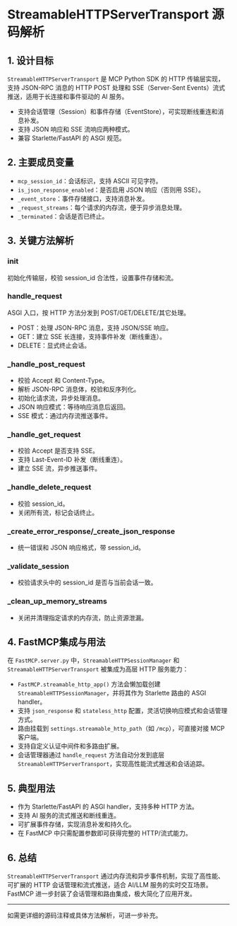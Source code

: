 # StreamableHTTPServerTransport 源码解析

## 1. 设计目标
`StreamableHTTPServerTransport` 是 MCP Python SDK 的 HTTP 传输层实现，支持 JSON-RPC 消息的 HTTP POST 处理和 SSE（Server-Sent Events）流式推送，适用于长连接和事件驱动的 AI 服务。

- 支持会话管理（Session）和事件存储（EventStore），可实现断线重连和消息补发。
- 支持 JSON 响应和 SSE 流响应两种模式。
- 兼容 Starlette/FastAPI 的 ASGI 规范。

## 2. 主要成员变量
- `mcp_session_id`：会话标识，支持 ASCII 可见字符。
- `is_json_response_enabled`：是否启用 JSON 响应（否则用 SSE）。
- `_event_store`：事件存储接口，支持消息补发。
- `_request_streams`：每个请求的内存流，便于异步消息处理。
- `_terminated`：会话是否已终止。

## 3. 关键方法解析
### __init__
初始化传输层，校验 session_id 合法性，设置事件存储和流。

### handle_request
ASGI 入口，按 HTTP 方法分发到 POST/GET/DELETE/其它处理。
- POST：处理 JSON-RPC 消息，支持 JSON/SSE 响应。
- GET：建立 SSE 长连接，支持事件补发（断线重连）。
- DELETE：显式终止会话。

### _handle_post_request
- 校验 Accept 和 Content-Type。
- 解析 JSON-RPC 消息体，校验和反序列化。
- 初始化请求流，异步处理消息。
- JSON 响应模式：等待响应消息后返回。
- SSE 模式：通过内存流推送事件。

### _handle_get_request
- 校验 Accept 是否支持 SSE。
- 支持 Last-Event-ID 补发（断线重连）。
- 建立 SSE 流，异步推送事件。

### _handle_delete_request
- 校验 session_id。
- 关闭所有流，标记会话终止。

### _create_error_response/_create_json_response
- 统一错误和 JSON 响应格式，带 session_id。

### _validate_session
- 校验请求头中的 session_id 是否与当前会话一致。

### _clean_up_memory_streams
- 关闭并清理指定请求的内存流，防止资源泄漏。

## 4. FastMCP集成与用法

在 `FastMCP.server.py` 中，`StreamableHTTPSessionManager` 和 `StreamableHTTPServerTransport` 被集成为高层 HTTP 服务能力：

- `FastMCP.streamable_http_app()` 方法会懒加载创建 `StreamableHTTPSessionManager`，并将其作为 Starlette 路由的 ASGI handler。
- 支持 `json_response` 和 `stateless_http` 配置，灵活切换响应模式和会话管理方式。
- 路由挂载到 `settings.streamable_http_path`（如 `/mcp`），可直接对接 MCP 客户端。
- 支持自定义认证中间件和多路由扩展。
- 会话管理器通过 `handle_request` 方法自动分发到底层 `StreamableHTTPServerTransport`，实现高性能流式推送和会话追踪。

## 5. 典型用法
- 作为 Starlette/FastAPI 的 ASGI handler，支持多种 HTTP 方法。
- 支持 AI 服务的流式推送和断线重连。
- 可扩展事件存储，实现消息补发和持久化。
- 在 FastMCP 中只需配置参数即可获得完整的 HTTP/流式能力。

## 6. 总结
`StreamableHTTPServerTransport` 通过内存流和异步事件机制，实现了高性能、可扩展的 HTTP 会话管理和流式推送，适合 AI/LLM 服务的实时交互场景。FastMCP 进一步封装了会话管理和路由集成，极大简化了应用开发。

---
如需更详细的源码注释或具体方法解析，可进一步补充。
